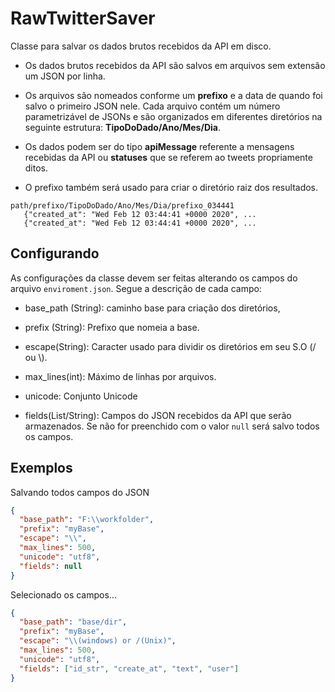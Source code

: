 RawTwitterSaver
=======

Classe para salvar os dados brutos recebidos da API em disco. 

* Os dados brutos recebidos da API são salvos em arquivos sem extensão um JSON por linha.

* Os arquivos são nomeados conforme um **prefixo** e a data de quando foi salvo o primeiro JSON nele. Cada arquivo contém um número parametrizável de JSONs e são organizados em diferentes diretórios na seguinte estrutura: **TipoDoDado/Ano/Mes/Dia**.

* Os dados podem ser do tipo **apiMessage** referente a mensagens recebidas da API ou **statuses** que se referem ao tweets propriamente ditos.
 
* O prefixo também será usado para criar o diretório raiz dos resultados.

```
path/prefixo/TipoDoDado/Ano/Mes/Dia/prefixo_034441
   {"created_at": "Wed Feb 12 03:44:41 +0000 2020", ... 
   {"created_at": "Wed Feb 12 03:44:41 +0000 2020", ...
````

Configurando
-----

As configurações da classe devem ser feitas alterando os campos do arquivo ```enviroment.json```. Segue a descrição de cada campo: 

  * base_path (String): caminho base para criação dos diretórios,
  * prefix (String): Prefixo que nomeia a base.

  * escape(String): Caracter usado para dividir os diretórios em seu S.O (/ ou \\). 
  * max_lines(int): Máximo de linhas por arquivos.
  * unicode: Conjunto Unicode
  * fields(List/String): Campos do JSON recebidos da API que serão armazenados. Se não for preenchido com o valor ``null`` será salvo todos os campos.


Exemplos
-----
Salvando todos campos do JSON
```json
{
  "base_path": "F:\\workfolder",
  "prefix": "myBase",
  "escape": "\\",
  "max_lines": 500,
  "unicode": "utf8",
  "fields": null
}
```
Selecionado os campos...

```json
{
  "base_path": "base/dir",
  "prefix": "myBase",
  "escape": "\\(windows) or /(Unix)",
  "max_lines": 500,
  "unicode": "utf8",
  "fields": ["id_str", "create_at", "text", "user"]
}
```